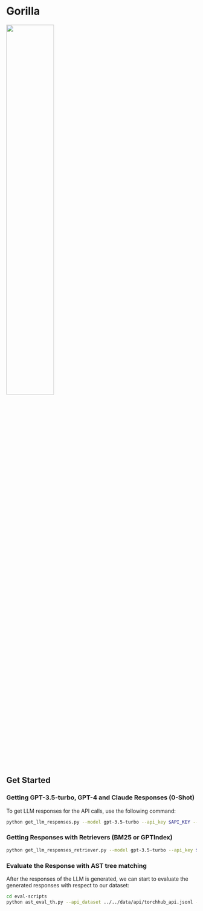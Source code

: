 # Gorilla

<img src="https://github.com/ShishirPatil/gorilla/blob/gh-pages/assets/img/logo.png" width=50% height=50%>

## Get Started

### Getting GPT-3.5-turbo, GPT-4 and Claude Responses (0-Shot)

To get LLM responses for the API calls, use the following command:

```bash
python get_llm_responses.py --model gpt-3.5-turbo --api_key $API_KEY --output_file gpt-3.5-turbo_torchhub_0_shot.jsonl --question_data eval-data/questions/torchhub/questions_torchhub_0_shot.jsonl --api_name torchhub
```

### Getting Responses with Retrievers (BM25 or GPTIndex)

```bash
python get_llm_responses_retriever.py --model gpt-3.5-turbo --api_key $API_KEY --output_file gpt-3.5-turbo_torchhub_0_shot.jsonl --question_data eval-data/questions/torchhub/questions_torchhub_0_shot.jsonl --api_name torchhub --api_dataset ../data/api/torchhub_api.jsonl
```

### Evaluate the Response with AST tree matching

After the responses of the LLM is generated, we can start to evaluate the generated responses with respect to our dataset:

```bash 
cd eval-scripts
python ast_eval_th.py --api_dataset ../../data/api/torchhub_api.jsonl --apibench ../../data/apibench/torchhub_eval.json --llm_responses ../eval-data/responses/torchhub/response_torchhub_Gorilla_FT_0_shot.jsonl
```

